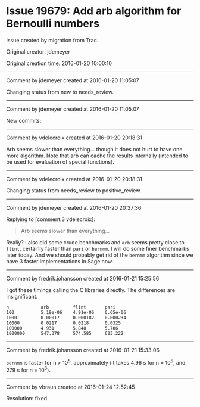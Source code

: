 # Issue 19679: Add arb algorithm for Bernoulli numbers

Issue created by migration from Trac.

Original creator: jdemeyer

Original creation time: 2016-01-20 10:00:10




---

Comment by jdemeyer created at 2016-01-20 11:05:07

Changing status from new to needs_review.


---

Comment by jdemeyer created at 2016-01-20 11:05:07

New commits:


---

Comment by vdelecroix created at 2016-01-20 20:18:31

Arb seems slower than everything... though it does not hurt to have one more algorithm. Note that arb can cache the results internally (intended to be used for evaluation of special functions).


---

Comment by vdelecroix created at 2016-01-20 20:18:31

Changing status from needs_review to positive_review.


---

Comment by jdemeyer created at 2016-01-20 20:37:36

Replying to [comment:3 vdelecroix]:
> Arb seems slower than everything...

Really? I also did some crude benchmarks and `arb` seems pretty close to `flint`, certainly faster than `pari` or `bernmm`. I will do some finer benchmarks later today. And we should probably get rid of the `bernmm` algorithm since we have 3 faster implementations in Sage now.


---

Comment by fredrik.johansson created at 2016-01-21 15:25:56

I got these timings calling the C libraries directly. The differences are insignificant.


```
n            arb         flint       pari
100          5.19e-06    4.91e-06    6.65e-06
1000         0.00017     0.000182    0.000234
10000        0.0217      0.0218      0.0325
100000       4.931       5.848       5.706
1000000      547.378     574.585     623.222
```



---

Comment by fredrik.johansson created at 2016-01-21 15:33:06

`bernmm` is faster for n > 10<sup>5</sup>, approximately (it takes 4.96 s for n = 10<sup>5</sup>, and 279 s for n = 10<sup>6</sup>).


---

Comment by vbraun created at 2016-01-24 12:52:45

Resolution: fixed
